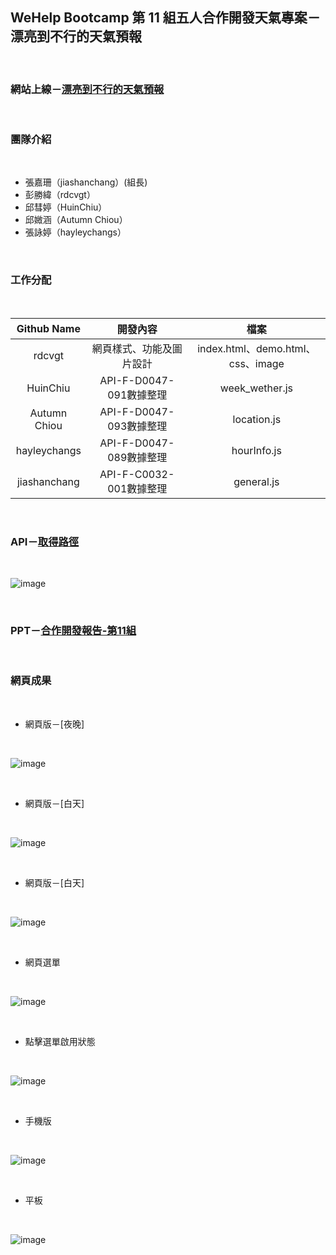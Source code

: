 ## WeHelp Bootcamp 第 11 組五人合作開發天氣專案－漂亮到不行的天氣預報​

</br>

### 網站上線－[漂亮到不行的天氣預報](https://jiashanchang.github.io/Fantastic_Weather/index.html)

</br>

### 團隊介紹

</br>

* 張嘉珊（jiashanchang）(組長)
* 彭勝緯（rdcvgt）
* 邱彗婷（HuinChiu）
* 邱媺涵（Autumn Chiou）
* 張詠婷（hayleychangs）

</br>

### 工作分配

</br>

|  Github Name  |  開發內容  |  檔案  |
|  :----:  |  :----:  |  :----:  |
|  rdcvgt  |  網頁樣式、功能及圖片設計  |  index.html、demo.html、css、image  |
|  HuinChiu  |  API-F-D0047-091數據整理  |  week_wether.js  |
|  Autumn Chiou  |  API-F-D0047-093數據整理  |  location.js  |
|  hayleychangs  |  API-F-D0047-089數據整理  |  hourInfo.js  |
|  jiashanchang  |  API-F-C0032-001數據整理  |  general.js  |  

</br>

### API－[取得路徑](https://opendata.cwb.gov.tw/dist/opendata-swagger.html)

</br>

![image](/demo_image/API.jpg)

</br>

### PPT－[合作開發報告-第11組](https://docs.google.com/presentation/d/1orb5zPD1GKWlMoAd9ntRKTIEu80fOBwM/edit#slide=id.p1)

</br>

### 網頁成果

</br>

* 網頁版－[夜晚]

</br>

![image](/demo_image/demo2-1_web_night.jpg)

</br>

* 網頁版－[白天]

</br>

![image](/demo_image/demo2-2_web_morning.jpg)

</br>

* 網頁版－[白天]

</br>

![image](/demo_image/demo2-3_web_morning.jpg)

</br>

* 網頁選單

</br>

![image](/demo_image/demo0_select.jpg)

</br>

* 點擊選單啟用狀態

</br>

![image](/demo_image/demo1_hover.jpg)

</br>

* 手機版

</br>

![image](/demo_image/demo4_iphone.jpg)

</br>

* 平板

</br>

![image](/demo_image/demo3_ipad.jpg)

</br>
